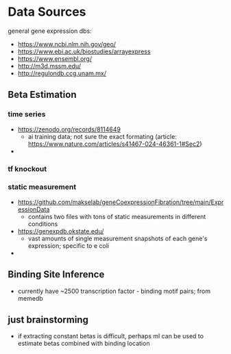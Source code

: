 # Data Sources
general gene expression dbs: 
- https://www.ncbi.nlm.nih.gov/geo/
- https://www.ebi.ac.uk/biostudies/arrayexpress
- https://www.ensembl.org/
- http://m3d.mssm.edu/
- http://regulondb.ccg.unam.mx/
## Beta Estimation
### time series
- https://zenodo.org/records/8114649
  - ai training data; not sure the exact formating (article: https://www.nature.com/articles/s41467-024-46361-1#Sec2)
- 

### tf knockout

### static measurement
- https://github.com/makselab/geneCoexpressionFibration/tree/main/ExpressionData
  - contains two files with tons of static measurements in different conditions
- https://genexpdb.okstate.edu/
  - vast amounts of single measurement snapshots of each gene's expression; specific to e coli
- 

## Binding Site Inference
- currently have ~2500 transcription factor - binding motif pairs; from memedb


## just brainstorming
- if extracting constant betas is difficult, perhaps ml can be used to estimate betas combined with binding location
